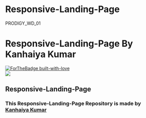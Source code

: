 # Responsive-Landing-Page
PRODIGY_WD_01
<p align="center">

</p>

# Responsive-Landing-Page By Kanhaiya Kumar


[![ForTheBadge built-with-love](http://ForTheBadge.com/images/badges/built-with-love.svg)](https://GitHub.com/Dank-del/) <br>
<a href="http://127.0.0.1:5500/ResponsiveLandingPage/index.html"> <img src="https://svgur.com/i/iob.svg" /> </a>

## Responsive-Landing-Page


### This Responsive-Landing-Page Repository is made by [Kanhaiya Kumar](https://www.github.com/iamkanhaiyakumar/)

